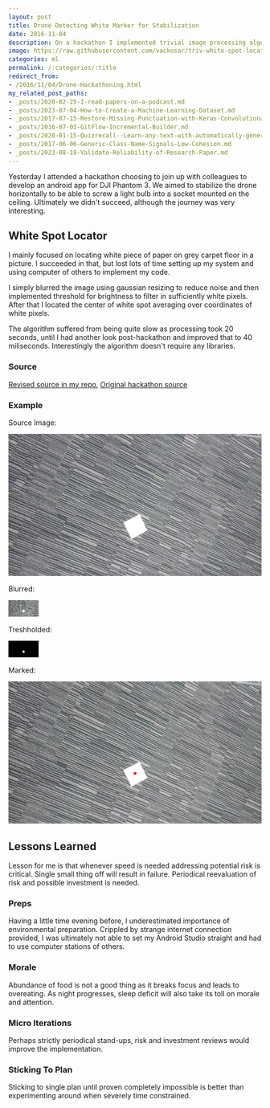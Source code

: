 ```yaml
---
layout: post
title: Drone Detecting White Marker for Stabilization
date: 2016-11-04
description: On a hackathon I implemented trivial image processing algorithm to locate white piece of paper on grey carpet floor to be used for drone horizontal stabilization.
image: https://raw.githubusercontent.com/vackosar/triv-white-spot-locator/master/output/androidTest/marked.jpg
categories: ml
permalink: /:categories/:title
redirect_from:
- /2016/11/04/Drone-Hackathoning.html
my_related_post_paths:
- _posts/2020-02-25-I-read-papers-on-a-podcast.md
- _posts/2023-07-04-How-to-Create-a-Machine-Learning-Dataset.md
- _posts/2017-07-15-Restore-Missing-Punctuation-with-Keras-Convolutional-Text-Punctuator.md
- _posts/2016-07-03-GitFlow-Incremental-Builder.md
- _posts/2020-01-15-Quizrecall--Learn-any-text-with-automatically-generated-quiz.md
- _posts/2017-06-06-Generic-Class-Name-Signals-Low-Cohesion.md
- _posts/2023-08-19-Validate-Reliability-of-Research-Paper.md
---
```




Yesterday I attended a hackathon choosing to join up with colleagues to develop an android app for DJI Phantom 3. We aimed to stabilize the drone horizontally to be able to screw a light bulb into a socket mounted on the ceiling. Ultimately we didn't succeed, although the journey was very interesting.

## White Spot Locator

I mainly focused on locating white piece of paper on grey carpet floor in a picture. I succeeded in that, but lost lots of time setting up my system and using computer of others to implement my code.

I simply blurred the image using gaussian resizing to reduce noise and then implemented threshold for brightness to filter in sufficiently white pixels. After that I located the center of white spot averaging over coordinates of white pixels.

The algorithm suffered from being quite slow as processing took 20 seconds, until I had another look post-hackathon and improved that to 40 miliseconds. Interestingly the algorithm doesn't require any libraries.

### Source

[Revised source in my repo](https://github.com/vackosar/triv-white-spot-locator/blob/master/src/androidTest/java/com/vackosar/trivwhitespotlocator/LocateWhiteSpotTest.java), [Original hackathon source](https://github.com/pechovic/barcode-dji/blob/master/app/src/androidTest/java/barcode/barclays/com/drone/ExampleInstrumentedTest.java)

### Example

Source Image:

![Source Image](https://raw.githubusercontent.com/vackosar/triv-white-spot-locator/master/src/main/res/drawable/testimg2.jpg)

Blurred:

![Blurred](https://raw.githubusercontent.com/vackosar/triv-white-spot-locator/master/output/androidTest/blured.jpg)

Treshholded:

![Treshholded](https://raw.githubusercontent.com/vackosar/triv-white-spot-locator/master/output/androidTest/treshholded.jpg)

Marked:

![Marked](https://raw.githubusercontent.com/vackosar/triv-white-spot-locator/master/output/androidTest/marked.jpg)

## Lessons Learned
Lesson for me is that whenever speed is needed addressing potential risk is critical. Single small thing off will result in failure. Periodical reevaluation of risk and possible investment is needed.

### Preps
Having a little time evening before, I underestimated importance of environmental preparation. Crippled by strange internet connection provided, I was ultimately not able to  set my Android Studio straight and had to use computer stations of others.

### Morale
Abundance of food is not a good thing as it breaks focus and leads to overeating. As night progresses, sleep deficit will also take its toll on morale and attention.

### Micro Iterations
Perhaps strictly periodical stand-ups, risk and investment reviews would improve the implementation.

### Sticking To Plan
Sticking to single plan until proven completely impossible is better than experimenting around when severely time constrained.